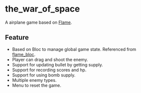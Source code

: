 # the_war_of_space

A airplane game based on [Flame](https://github.com/flame-engine/flame).

## Feature

- Based on Bloc to manage global game state. Referenced from [flame_bloc](https://github.com/flame-engine/flame/tree/main/packages/flame_bloc).
- Player can drag and shoot the enemy.
- Support for updating bullet by getting supply.
- Support for recording scores and hp.
- Support for using bomb supply.
- Multiple enemy types.
- Menu to reset the game.